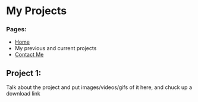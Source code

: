 <body>
	<h1>
		My Projects
	</h1>
	<h3> Pages: </h3>
	<ul>
		<li><a href="index.html">Home</a></li>
		<li>My previous and current projects</li>
		<li><a href="ContactMe.html">Contact Me</a></li>
	</ul>
	<h2>
	Project 1:
	</h2>
	<p>
	Talk about the project and put images/videos/gifs of it here, and chuck up a download link
	</p>
</body>